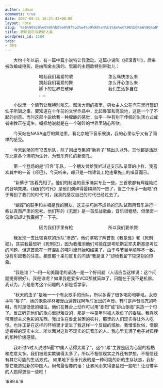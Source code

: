 ```yaml
---
author: admin
comments: true
date: 2007-08-31 16:24:43+00:00
layout: note
slug: '%e6%96%b0%e6%96%b0%e9%9f%b3%e4%b9%90%e4%b8%8e%e6%96%b0%e6%96%b0%e4%ba%ba%e7%b1%bb'
title: 新新音乐与新新人类
wordpress_id: 1184
tags:
- 旧作
---
```


　　大约十年以前，有一篇中篇小说特让我激动。这篇小说叫《摇滚青年》，后来被改编成电影，是由陶金主演的。里面的主题歌特别带劲儿：

　　　　　　　　唱起我们喜爱的歌
　　　　　　　　怎么痛快怎么来
　　　　　　　　跳起我们喜爱的舞
　　　　　　　　怎么开心怎么来
　　　　　　　　脚下的世界在破碎
　　　　　　　　我们生活多自在
　　　　　　　　……

　　小说里一个情节让我特别难忘。瓢泼大雨的夜里，男女主人公在汽车里行警幻仙子所训之事。要知道在十年前的文学作品中，比起卧室和高粱地，这是一个了不起的创意。当时这部小说给我一种朦胧的感觉，似乎一种有别于传统的生活方式或者宗教正在诞生。概括地说就是在一个破碎的世界里随心所欲。

　　今天站在NASA迪厅的舞池里，看北京地下音乐展演，我的心里似乎又有了同样的感受。

　　今天到场的有12支乐队，除了刚出专集的“新裤子”熬出头以外，其他都是活跃在北京各个酒吧为生计、为音乐奔忙的新面孔。

　　第一个登场的是“旧宫”乐队，一个朋友曾给我听过这支乐队录音的小样，我喜欢其中的一首《哑巴》，今天听来，却只是一堆建筑工地违章施工的噪音而已。

　　“新裤子”接着亮相了。他们的制造的音乐确实专业一些，三首歌都有辉煌灿烂的音响效果。《我们的时代》是他们演绎得最纯熟的一首了，当三个乐手一起唱“终于等到了我们的时代”时，我真的感叹自己的时代已经过去了。

　　“蝴蝶”的鼓手和主唱是我的朋友。这支技巧尚不成熟的乐队试图用音乐进行一些认真而严肃的思考。他们写的《无题》是一首反战歌曲，音乐很粗糙，但里面一句歌词却让我震撼了一下子。

　　　　　　　　因为我们手里有枪
　　　　　　　　所以我们要杀戮

　　我发现一支比较喜欢的乐队“渗透”。他们演唱了两首歌《我是谁》和《死刑犯》，其实我最想听《死刑犯》，因为我推测他们可能在思考陀斯妥耶夫斯基思考过的问题。但这首歌在一阵混乱的喊叫里开始和结束了，由于与节目单顺序不一致，没有引起我的注意。相反那十来句反复的问话“我是谁？”却给我留下较深刻的印象。

　　“我是谁？”--用一句美国佬的语法--是一个好问题（人话应当这样说：这个问题提得很好）。我是谁呢？如果我是爱多VCD那就简单了，问题在于我不是机器。我认为，凡是思考这个问题的人都是哲学家。

　　“秋天的虫子”是唯一一个有女歌手的乐队，所以多得了很多喝彩和嘶吼。女歌手叫“樱子”，她的歌象祥林嫂漫山遍野找阿毛时发出的声音。有时是声音高亢的呼喊，有时是低低的啜泣。他们在舞台上动作可以用“剧烈”或“排山倒海”来造一个句了。反正听完他们的歌心里挺难受的，那是一种童年时被人欺负了的委屈。我喜欢带理想主义色彩的东西。我出生在鲁北贫困的农村，那里的人们现实得让外人吃惊。也许正是在这样的环境里才诞生了我这样一个反叛的怪胎。我憎恨世俗，憎恨赤裸裸的现实主义。所以面对这群不现实的玩音乐的人，我心里充满了兔子对狐狸的那种阶级感情。

　　我听过N过人说过N遍“中国人活得太累了”，这个“累”主要是因为心里的桎梏和疙瘩太多。我们被现实欺骗得太多了，所以不相信现实之外还有梦想，不相信还有其它可能的生活方式。 如果地下音乐代表的是一种可能的新的生存状态，我祈望它能造就新的中国人。用句最俗套的话：让暴风雨来得更猛烈一些吧！让没带伞的人跑得更快一些吧！

1999.6.19
